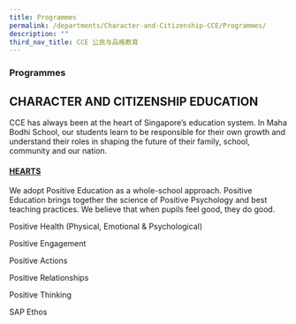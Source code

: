 ```yaml
---
title: Programmes
permalink: /departments/Character-and-Citizenship-CCE/Programmes/
description: ""
third_nav_title: CCE 公民与品格教育
---
```

###  Programmes

## CHARACTER AND CITIZENSHIP EDUCATION

CCE has always been at the heart of Singapore’s education system. In Maha Bodhi School, our students learn to be responsible for their own growth and understand their roles in shaping the future of their family, school, community and our nation.

#### <u>HEARTS</u>

We adopt Positive Education as a whole-school approach. Positive Education brings together the&nbsp;science of Positive Psychology&nbsp;and best teaching practices. We believe that when pupils feel good, they do good.

Positive Health (Physical, Emotional &amp; Psychological)

Positive Engagement

Positive Actions

Positive Relationships

Positive Thinking

SAP Ethos